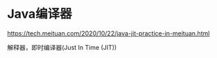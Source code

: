 # Java编译器

https://tech.meituan.com/2020/10/22/java-jit-practice-in-meituan.html

解释器，即时编译器(Just In Time (JIT))

